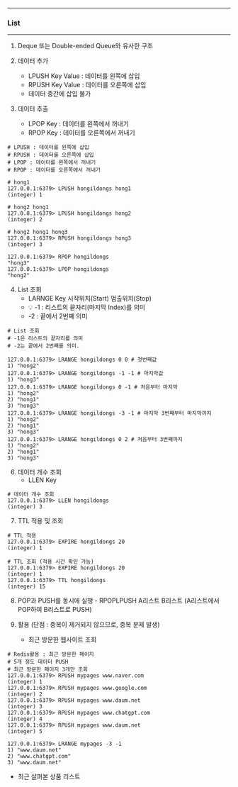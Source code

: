 -----
### List
-----
1. Deque 또는 Double-ended Queue와 유사한 구조
2. 데이터 추가
   - LPUSH Key Value : 데이터를 왼쪽에 삽입
   - RPUSH Key Value : 데이터를 오른쪽에 삽입
   - 데이터 중간에 삽입 불가

3. 데이터 추출
   - LPOP Key : 데이터를 왼쪽에서 꺼내기
   - RPOP Key : 데이터를 오른쪽에서 꺼내기

```
# LPUSH : 데이터를 왼쪽에 삽입
# RPUSH : 데이터를 오른쪽에 삽입
# LPOP : 데이터를 왼쪽에서 꺼내기
# RPOP : 데이터를 오른쪽에서 꺼내기

# hong1
127.0.0.1:6379> LPUSH hongildongs hong1
(integer) 1

# hong2 hong1 
127.0.0.1:6379> LPUSH hongildongs hong2
(integer) 2

# hong2 hong1 hong3
127.0.0.1:6379> RPUSH hongildongs hong3
(integer) 3

127.0.0.1:6379> RPOP hongildongs
"hong3"
127.0.0.1:6379> LPOP hongildongs
"hong2"
```

4. List 조회
   - LARNGE Key 시작위치(Start) 멈출위치(Stop)
    + 💡 -1 : 리스트의 끝자리(마지막 Index)를 의미
    + -2 : 끝에서 2번째 의미
```
# List 조회
# -1은 리스트의 끝자리를 의미
# -2는 끝에서 2번째를 의미.

127.0.0.1:6379> LRANGE hongildongs 0 0 # 첫번째값
1) "hong2"
127.0.0.1:6379> LRANGE hongildongs -1 -1 # 마지막값
1) "hong3"
127.0.0.1:6379> LRANGE hongildongs 0 -1 # 처음부터 마지막
1) "hong2"
2) "hong1"
3) "hong3"
127.0.0.1:6379> LRANGE hongildongs -3 -1 # 마지막 3번째부터 마지막까지
1) "hong2"
2) "hong1"
3) "hong3"
127.0.0.1:6379> LRANGE hongildongs 0 2 # 처음부터 3번째까지
1) "hong2"
2) "hong1"
3) "hong3"
```

6. 데이터 개수 조회
   - LLEN Key
```
# 데이터 개수 조회
127.0.0.1:6379> LLEN hongildongs
(integer) 3
```

7. TTL 적용 및 조회
```
# TTL 적용
127.0.0.1:6379> EXPIRE hongildongs 20
(integer) 1

# TTL 조회 (적용 시간 확인 가능)
127.0.0.1:6379> EXPIRE hongildongs 20
(integer) 1
127.0.0.1:6379> TTL hongildongs
(integer) 15
```

8. POP과 PUSH를 동시에 실행 - RPOPLPUSH A리스트 B리스트 (A리스트에서 POP하여 B리스트로 PUSH)

9. 활용 (단점 : 중복이 제거되지 않으므로, 중복 문제 발생)
   - 최근 방문한 웹사이트 조회
```
# Redis활용 : 최근 방문한 페이지
# 5개 정도 데이터 PUSH
# 최근 방문한 페이지 3개만 조회
127.0.0.1:6379> RPUSH mypages www.naver.com
(integer) 1
127.0.0.1:6379> RPUSH mypages www.google.com
(integer) 2
127.0.0.1:6379> RPUSH mypages www.daum.net
(integer) 3
127.0.0.1:6379> RPUSH mypages www.chatgpt.com
(integer) 4
127.0.0.1:6379> RPUSH mypages www.daum.net
(integer) 5

127.0.0.1:6379> LRANGE mypages -3 -1
1) "www.daum.net"
2) "www.chatgpt.com"
3) "www.daum.net"
```

   - 최근 살펴본 상품 리스트 
